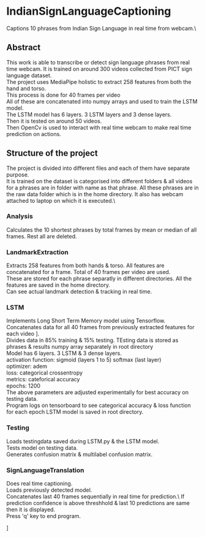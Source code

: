 # IndianSignLanguageCaptioning

Captions 10 phrases from Indian Sign Language in real time from webcam.\

## Abstract
This work is able to transcribe or detect sign language phrases from real time webcam. It is trained on around 300 videos collected from PICT sign language dataset.\
The project uses MediaPipe holistic to extract 258 features from both the hand and torso.\
This process is done for 40 frames per video\
All of these are concatenated into numpy arrays and used to train the LSTM model.\
The LSTM model has 6 layers. 3 LSTM layers and 3 dense layers.\
Then it is tested on around 50 videos.\
Then OpenCv is used to interact with real time webcam to make real time prediction on actions. 

## Structure of the project
The project is divided into different files and each of them have separate purpose.\
It is trained on the dataset is categorised into different folders & all videos for a phrases are in folder with name as that phrase. All these phrases are in the raw data folder which is in the home directory. It also has webcam attached to laptop on which it is executed.\

### Analysis
Calculates the 10 shortest phrases by total frames by mean or median of all frames. Rest all are deleted.

### LandmarkExtraction
Extracts 258 features from both hands & torso. All features are concatenated for a frame. Total of 40 frames per video are used.\
These are stored for each phrase separatly in different directories. All the features are saved in the home directory.\
Can see actual landmark detection & tracking in real time.

### LSTM
Implements Long Short Term Memory model using Tensorflow.\
Concatenates data for all 40 frames from previously extracted features for each video ].\
Divides data in 85% training & 15% testing. TEsting data is stored as phrases & results numpy array separately in root directory\
Model has 6 layers. 3 LSTM & 3 dense layers.\
activation function: sigmoid (layers 1 to 5) softmax (last layer)\
optimizer: adem\
loss: categorical crossentropy\
metrics: cateforical accuracy\
epochs: 1200\
The above parameters are adjusted experimentally for best accuracy on testing data.\
Program logs on tensorboard to see categorical accuracy & loss function for each epoch
LSTM model is saved in root directory.

### Testing
Loads testingdata saved during LSTM.py & the LSTM model.\
Tests model on testing data.\
Generates confusion matrix & multilabel confusion matrix.

### SignLanguageTranslation
Does real time captioning.\
Loads previously detected model.\
Concatenates last 40 frames sequentially in real time for prediction.\ 
If prediction confidence is above threshhold & last 10 predictions are same then it is displayed.\
Press 'q' key to end program.
























]
